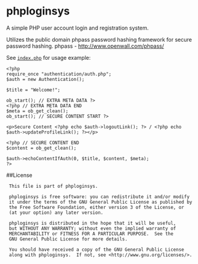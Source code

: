 phploginsys
===========

A simple PHP user account login and registration system.

Utilizes the public domain phpass password hashing framework for secure password hashing.
phpass - http://www.openwall.com/phpass/

See [`index.php`](https://github.com/JoelLisenby/phploginsys/blob/master/index.php) for usage example:

    <?php
    require_once "authentication/auth.php";
    $auth = new Authentication();

    $title = "Welcome!";

    ob_start(); // EXTRA META DATA ?>
    <?php // EXTRA META DATA END
    $meta = ob_get_clean();
    ob_start(); // SECURE CONTENT START ?>

    <p>Secure Content <?php echo $auth->logoutLink(); ?> / <?php echo $auth->updateProfileLink(); ?></p>

    <?php // SECURE CONTENT END
    $content = ob_get_clean();

    $auth->echoContentIfAuth(0, $title, $content, $meta);
    ?>


##License

     This file is part of phploginsys.

     phploginsys is free software: you can redistribute it and/or modify
     it under the terms of the GNU General Public License as published by
     the Free Software Foundation, either version 3 of the License, or
     (at your option) any later version.

     phploginsys is distributed in the hope that it will be useful,
     but WITHOUT ANY WARRANTY; without even the implied warranty of
     MERCHANTABILITY or FITNESS FOR A PARTICULAR PURPOSE.  See the
     GNU General Public License for more details.

     You should have received a copy of the GNU General Public License
     along with phploginsys.  If not, see <http://www.gnu.org/licenses/>.
